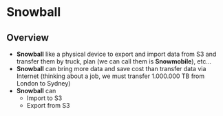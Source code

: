 # Snowball

## Overview
- **Snowball** like a physical device to export and import data from S3 and transfer them by truck, plan 
  (we can call them is **Snowmobile**), etc...
- **Snowball** can bring more data and save cost than transfer data via Internet (thinking about a job,
  we must transfer 1.000.000 TB from London to Sydney)
- **Snowball** can
    - Import to S3
    - Export from S3
    
